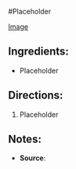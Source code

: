 #Placeholder 

[Image](url)

## Ingredients:
* Placeholder

## Directions:
1. Placeholder

## Notes:
* **Source**: 